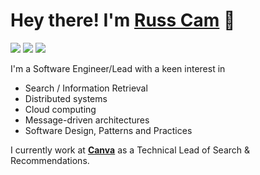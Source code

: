 # Hey there! I'm [Russ Cam](https://forloop.co.uk/blog) 👋

<a href="https://twitter.com/forloop"><img src="https://img.shields.io/badge/-Twitter-1DA1F2?style=flat-square&logo=twitter&logoColor=white"/></a>
<a href="https://www.linkedin.com/in/russellcam/"><img src="https://img.shields.io/badge/-LinkedIn-0A66C2?style=flat-square&logo=linkedin&logoColor=white"/></a>
<a href="https://forloop.co.uk/blog"><img src="https://img.shields.io/badge/-Blog-E44000?style=flat-square&logo=RSS&logoColor=white"/></a>

I'm a Software Engineer/Lead with a keen interest in

- Search / Information Retrieval
- Distributed systems
- Cloud computing
- Message-driven architectures
- Software Design, Patterns and Practices

I currently work at [**Canva**](https://canva.com/) as a Technical Lead of Search & Recommendations.
